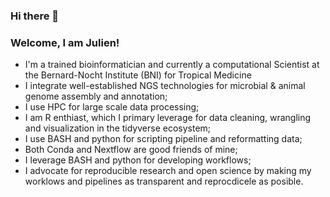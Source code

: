 ### Hi there 👋

<!--
**bbalog87/bbalog87** is a ✨ _special_ ✨ repository because its `README.md` (this file) appears on your GitHub profile.


-->


### Welcome, I am Julien!

* I'm a trained bioinformatician and currently a computational Scientist at the Bernard-Nocht Institute (BNI) for Tropical Medicine
* I integrate well-established NGS technologies for microbial & animal genome assembly and annotation;
* I use HPC for large scale data processing;
* I am R enthiast, which I primary leverage for data cleaning, wrangling and visualization in the tidyverse ecosystem; 
* I use BASH and python for scripting pipeline and reformatting data;
* Both Conda and Nextflow are good friends of mine;
* I leverage BASH and python for developing workflows;
* I advocate for reproducible research and open science by making my worklows and pipelines as transparent and reprocdicele as posible.

